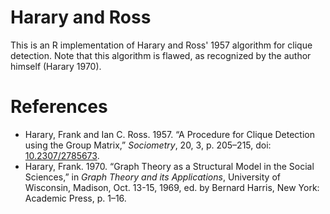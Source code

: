 # Harary and Ross
This is an R implementation of Harary and Ross' 1957 algorithm for clique detection.
Note that this algorithm is flawed, as recognized by the author himself (Harary 1970).

# References

* Harary, Frank and Ian C. Ross. 1957. “A Procedure for Clique Detection using the Group Matrix,” *Sociometry*, 20, 3, p. 205–215, doi: [10.2307/2785673](https://doi.org/10.2307/2785673).
* Harary, Frank. 1970. “Graph Theory as a Structural Model in the Social Sciences,” in *Graph Theory and its Applications*, University of Wisconsin, Madison, Oct. 13-15, 1969, ed. by Bernard Harris, New York: Academic Press, p. 1–16.
